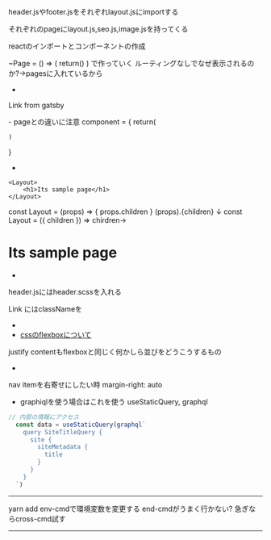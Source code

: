 header.jsやfooter.jsをそれぞれlayout.jsにimportする

それぞれのpageにlayout.js,seo.js,image.jsを持ってくる


reactのインポートとコンポーネントの作成

~Page = () => (
    return()
)
で作っていく
ルーティングなしでなぜ表示されるのか?→pagesに入れているから

-
Link from gatsby 
<Link to="">
-
pageとの違いに注意
component = {
    return(

    )
}

-

    <Layout>
        <h1>Its sample page</h1>
    </Layout>
const Layout = (props) => {
    props.children
}
(props).{children}
↓
const Layout = ({ children }) => 
chirdren→ <h1>Its sample page</h1>

-
header.jsにはheader.scssを入れる

Link にはclassNameを

-
- [cssのflexboxについて](https://coliss.com/articles/build-websites/operation/css/css3-flexbox-properties-by-scotch.html)

justify contentもflexboxと同じく何かしら並びをどうこうするもの

-
nav itemを右寄せにしたい時
margin-right: auto

- graphiqlを使う場合はこれを使う
useStaticQuery, graphql

```javascript
// 内部の情報にアクセス
  const data = useStaticQuery(graphql`
    query SiteTitleQuery {
      site {
        siteMetadata {
          title
        }
      }
    }
  `)
```

---
yarn add env-cmdで環境変数を変更する
end-cmdがうまく行かない? 急ぎならcross-cmd試す

---
